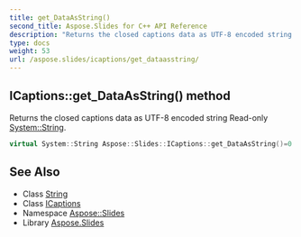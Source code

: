 ```yaml
---
title: get_DataAsString()
second_title: Aspose.Slides for C++ API Reference
description: "Returns the closed captions data as UTF-8 encoded string Read-only System::String."
type: docs
weight: 53
url: /aspose.slides/icaptions/get_dataasstring/
---
```

## ICaptions::get_DataAsString() method


Returns the closed captions data as UTF-8 encoded string Read-only [System::String](../../../system/string/).

```cpp
virtual System::String Aspose::Slides::ICaptions::get_DataAsString()=0
```

## See Also

* Class [String](../../../system/string/)
* Class [ICaptions](../)
* Namespace [Aspose::Slides](../../)
* Library [Aspose.Slides](../../../)